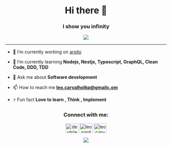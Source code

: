 <h1 align="center">Hi there 👋</h1>
<h3 align="center">I show you infinity</h3>
<div align="center">
  <img src="https://i.imgur.com/YvtfOnT.gif" align="center" allowFullScreen>
</div>
<hr>


- 🔭 I’m currently working on [arsito](https://aristo.com.br/)

- 🌱 I’m currently learning **Nodejs, Nestjs, Typescript, GraphQL, Clean Code, DDD, TDD**

- 💬 Ask me about **Software development**

- 📫 How to reach me **leo.carvalholkp@gmailc.om**

- ⚡ Fun fact **Love to learn , Think , Implement**

<h3 align="center">Connect with me:</h3>
<p align="center">
<a href="https://twitter.com/devtsleo" target="blank"><img align="center" src="https://raw.githubusercontent.com/rahuldkjain/github-profile-readme-generator/master/src/images/icons/Social/twitter.svg" alt="devtsleo" height="30" width="40" /></a>
<a href="https://linkedin.com/in/leonardo-carvalho-0988471b3" target="blank"><img align="center" src="https://raw.githubusercontent.com/rahuldkjain/github-profile-readme-generator/master/src/images/icons/Social/linked-in-alt.svg" alt="leonardo-carvalho-0988471b3" height="30" width="40" /></a>
<a href="https://www.leetcode.com/leocarvalholkp" target="blank"><img align="center" src="https://raw.githubusercontent.com/rahuldkjain/github-profile-readme-generator/master/src/images/icons/Social/leet-code.svg" alt="leocarvalholkp" height="30" width="40" /></a>
</p>


<div align='center'>
<a height="150em" href="http://www.github.com/LeonardoSCarvalho"><img src="https://github-readme-streak-stats.herokuapp.com/?user=LeonardoSCarvalho&stroke=2ea043&background=171717&ring=3382ed&fire=3382ed&currStreakNum=0bd967&currStreakLabel=3382ed&sideNums=0bd967&sideLabels=3382ed&dates=0bd967&hide_border=true" /></a>
</div>

